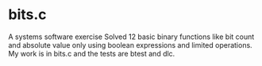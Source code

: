 # bits.c
A systems software exercise Solved 12 basic binary functions like bit count and absolute value only using boolean expressions and limited operations. My work is in bits.c and the tests are btest and dlc.

